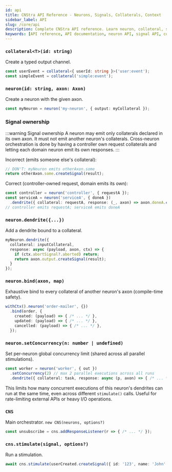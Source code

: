 ```yaml
---
id: api
title: CNStra API Reference - Neurons, Signals, Collaterals, Context
sidebar_label: API
slug: /core/api
description: Complete CNStra API reference. Learn neuron, collateral, signal, dendrite, axon, context, stimulation APIs. Type-safe orchestration primitives for JavaScript/TypeScript state machines.
keywords: [API reference, API documentation, neuron API, signal API, collateral API, dendrite API, axon API, context API, stimulation API, TypeScript API, type-safe API, function reference, method reference, interface reference]
---
```


### `collateral<T>(id: string)`
Create a typed output channel.

```ts
const userEvent = collateral<{ userId: string }>('user:event');
const simpleEvent = collateral('simple:event');
```

### `neuron(id: string, axon: Axon)`
Create a neuron with the given axon.

```ts
const myNeuron = neuron('my-neuron', { output: myCollateral });
```

### Signal ownership

:::warning Signal ownership
A neuron may emit only collaterals declared in its own axon. It must not emit another neuron's collaterals. Cross-neuron orchestration is done by having a controller own request collaterals and letting each domain neuron emit its own responses.
:::

Incorrect (emits someone else's collateral):

```ts
// DON'T: myNeuron emits otherAxon.some
return otherAxon.some.createSignal(result);
```

Correct (controller-owned request, domain emits its own):

```ts
const controller = neuron('controller', { requestA });
const serviceA = neuron('serviceA', { doneA })
  .dendrite({ collateral: requestA, response: (_, axon) => axon.doneA.createSignal(...) });
// controller emits requestA; serviceA emits doneA
```

### `neuron.dendrite({...})`
Add a dendrite bound to a collateral.

```ts
myNeuron.dendrite({
  collateral: inputCollateral,
  response: async (payload, axon, ctx) => {
    if (ctx.abortSignal?.aborted) return;
    return axon.output.createSignal(result);
  }
});
```

### `neuron.bind(axon, map)`
Exhaustive bind to every collateral of another neuron's axon (compile-time safety).

```ts
withCtx().neuron('order-mailer', {})
  .bind(order, {
    created: (payload) => { /* ... */ },
    updated: (payload) => { /* ... */ },
    cancelled: (payload) => { /* ... */ },
  });
```

### `neuron.setConcurrency(n: number | undefined)`
Set per-neuron global concurrency limit (shared across all parallel stimulations).

```ts
const worker = neuron('worker', { out })
  .setConcurrency(2) // max 2 parallel executions across all runs
  .dendrite({ collateral: task, response: async (p, axon) => { /* ... */ } });
```

This limits how many concurrent executions of this neuron's dendrites can run at the same time, even across different `stimulate()` calls. Useful for rate-limiting external APIs or heavy I/O operations.

### `CNS`
Main orchestrator. `new CNS(neurons, options?)`

```ts
const unsubscribe = cns.addResponseListener(r => { /* ... */ });
```

### `cns.stimulate(signal, options?)`
Run a stimulation.

```ts
await cns.stimulate(userCreated.createSignal({ id: '123', name: 'John' }));
```
